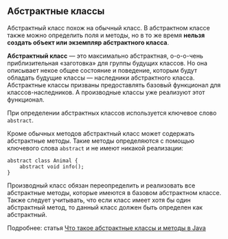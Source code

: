 ## Абстрактные классы

Абстрактный класс похож на обычный класс. В абстрактном классе также можно определить поля и методы, 
но в то же время **нельзя создать объект или экземпляр абстрактного класса**.

**Абстрактный класс** — это максимально абстрактная, о-о-о-чень приблизительная «заготовка» для группы будущих классов. 
Но она описывает некое общее состояние и поведение, которым будут обладать будущие классы — наследники абстрактного класса.
Абстрактные классы призваны предоставлять базовый функционал для классов-наследников. 
А производные классы уже реализуют этот функционал.

При определении абстрактных классов используется ключевое слово `abstract`.

Кроме обычных методов абстрактный класс может содержать абстрактные методы.
Такие методы определяются с помощью ключевого слова `abstract` и не имеют никакой реализации:

```
abstract class Animal {
    abstract void info();
}
```

Производный класс обязан переопределить и реализовать все абстрактные методы, которые имеются в базовом абстрактном классе.
Также следует учитывать, что если класс имеет хотя бы один абстрактный метод, то данный класс должен быть определен как абстрактный.

Подробнее: статья [Что такое абстрактные классы и методы в Java](https://habr.com/ru/companies/piter/articles/738508/)
